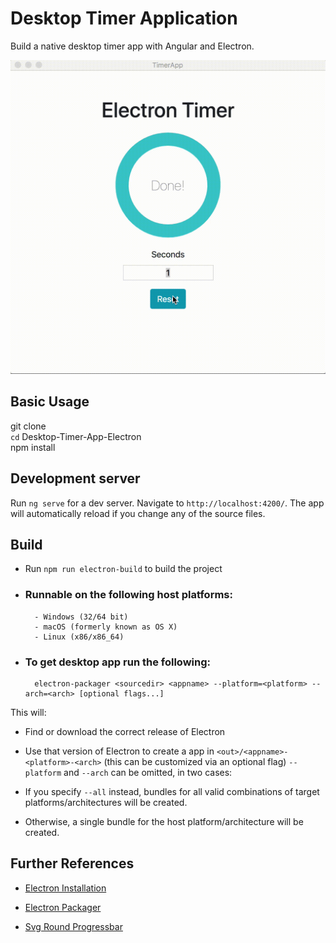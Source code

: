 # Desktop Timer Application

Build a native desktop timer app with Angular and Electron.

![TimerApp](/demo/demo.gif)

## Basic Usage

git clone<br/>
<code>cd</code> Desktop-Timer-App-Electron<br/>
npm install

## Development server

Run `ng serve` for a dev server. Navigate to `http://localhost:4200/`. The app will automatically reload if you change any of the source files.

## Build

* Run `npm run electron-build` to build the project

* ### Runnable on the following host platforms:
        - Windows (32/64 bit)
        - macOS (formerly known as OS X)
        - Linux (x86/x86_64)
        
* ### To get desktop app run the following:
        electron-packager <sourcedir> <appname> --platform=<platform> --arch=<arch> [optional flags...]
         
This will:
* Find or download the correct release of Electron

* Use that version of Electron to create a app in `<out>/<appname>-<platform>-<arch>` (this can be customized via an optional flag)
`--platform` and `--arch` can be omitted, in two cases:

* If you specify `--all` instead, bundles for all valid combinations of target platforms/architectures will be created.

* Otherwise, a single bundle for the host platform/architecture will be created.

## Further References

*   [Electron Installation](https://electronjs.org/docs/tutorial/installation)

*   [Electron Packager](https://github.com/electron/electron-packager)

*   [Svg Round Progressbar](https://www.npmjs.com/package/angular-svg-round-progressbar)
